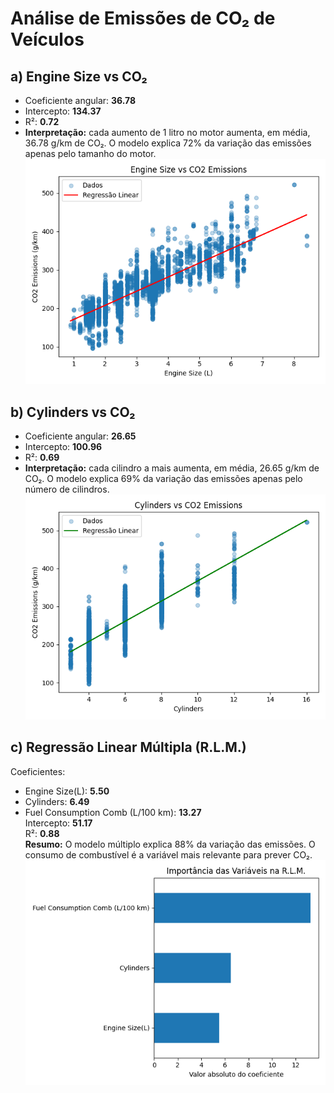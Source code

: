 # Análise de Emissões de CO₂ de Veículos

## a) Engine Size vs CO₂
- Coeficiente angular: **36.78** 
- Intercepto: **134.37** 
- R²: **0.72** 
- **Interpretação:** cada aumento de 1 litro no motor aumenta, em média, 36.78 g/km de CO₂. O modelo explica 72% da variação das emissões apenas pelo tamanho do motor.
![Engine Size vs CO2 Emissions](../visuais/grafico_engine_vs_co2.png)

## b) Cylinders vs CO₂
- Coeficiente angular: **26.65** 
- Intercepto: **100.96** 
- R²: **0.69** 
- **Interpretação:** cada cilindro a mais aumenta, em média, 26.65 g/km de CO₂. O modelo explica 69% da variação das emissões apenas pelo número de cilindros.
![Cylinders vs CO2 Emissions](../visuais/grafico_cylinders_vs_co2.png)

## c) Regressão Linear Múltipla (R.L.M.)
Coeficientes:
- Engine Size(L): **5.50**  
- Cylinders: **6.49**  
- Fuel Consumption Comb (L/100 km): **13.27**  
Intercepto: **51.17**  
R²: **0.88**  
**Resumo:** O modelo múltiplo explica 88% da variação das emissões. O consumo de combustível é a variável mais relevante para prever CO₂.
![Importância das Variáveis](../visuais/grafico_importancia_variaveis.png)
